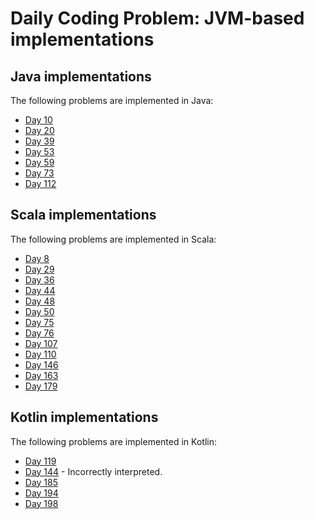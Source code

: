 # Daily Coding Problem: JVM-based implementations

## Java implementations

The following problems are implemented in Java:

* [Day 10](src/main/java/dcp/day010)
* [Day 20](src/main/java/dcp/day020)
* [Day 39](src/main/java/dcp/day039)
* [Day 53](src/main/java/dcp/day053)
* [Day 59](src/main/java/dcp/day059)
* [Day 73](src/main/java/dcp/day073)
* [Day 112](src/main/java/dcp/day112)

## Scala implementations

The following problems are implemented in Scala:

* [Day 8](src/main/scala/dcp/day008)
* [Day 29](src/main/scala/dcp/day029)
* [Day 36](src/main/scala/dcp/day036)
* [Day 44](src/main/scala/dcp/day044)
* [Day 48](src/main/scala/dcp/day048)
* [Day 50](src/main/scala/dcp/day050)
* [Day 75](src/main/scala/dcp/day075)
* [Day 76](src/main/scala/dcp/day076)
* [Day 107](src/main/scala/dcp/day107)
* [Day 110](src/main/scala/dcp/day110)
* [Day 146](src/main/scala/dcp/day146)
* [Day 163](src/main/scala/dcp/day163)
* [Day 179](src/main/scala/dcp/day179)

## Kotlin implementations

The following problems are implemented in Kotlin:

* [Day 119](src/main/kotlin/dcp/day119)
* [Day 144](src/main/kotlin/dcp/day144) - Incorrectly interpreted.
* [Day 185](src/main/kotlin/dcp/day185)
* [Day 194](src/main/kotlin/dcp/day194)
* [Day 198](src/main/kotlin/dcp/day198)
